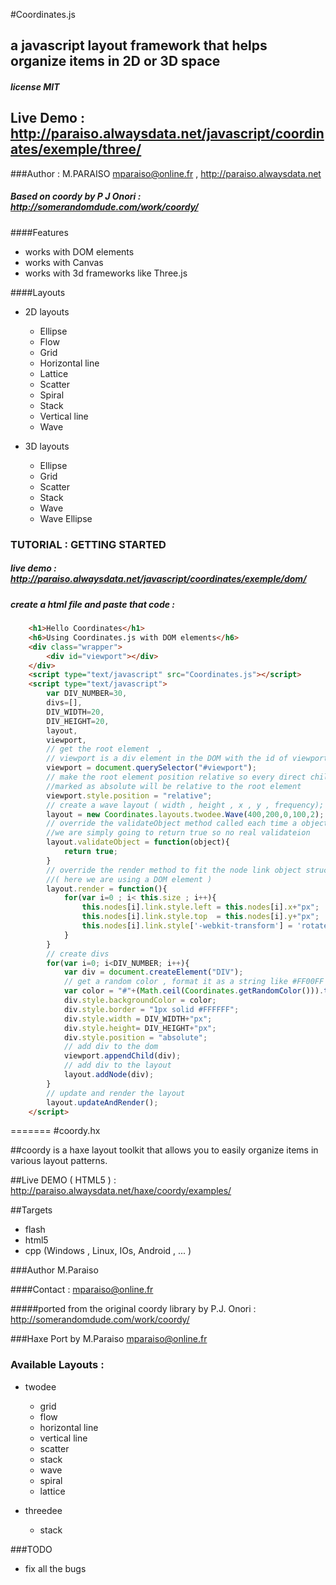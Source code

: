 #Coordinates.js

## a javascript layout framework that helps organize items in 2D or 3D space

##### license MIT

## Live Demo : http://paraiso.alwaysdata.net/javascript/coordinates/exemple/three/

###Author : M.PARAISO mparaiso@online.fr , http://paraiso.alwaysdata.net

##### Based on coordy by P J Onori : http://somerandomdude.com/work/coordy/

####Features

+ works with DOM elements
+ works with Canvas
+ works with 3d frameworks like Three.js

####Layouts

+ 2D layouts
	+ Ellipse
	+ Flow
	+ Grid
	+ Horizontal line
	+ Lattice
	+ Scatter
	+ Spiral
	+ Stack
	+ Vertical line
	+ Wave

+ 3D layouts
	+ Ellipse
	+ Grid 
	+ Scatter
	+ Stack
	+ Wave 
	+ Wave Ellipse

### TUTORIAL : GETTING STARTED 

##### live demo : http://paraiso.alwaysdata.net/javascript/coordinates/exemple/dom/

##### create a html file and paste that code : 

```html
	<h1>Hello Coordinates</h1>
	<h6>Using Coordinates.js with DOM elements</h6>
	<div class="wrapper">
		<div id="viewport"></div>
	</div>
	<script type="text/javascript" src="Coordinates.js"></script>
	<script type="text/javascript">
		var DIV_NUMBER=30,
		divs=[],
		DIV_WIDTH=20,
		DIV_HEIGHT=20,
		layout,
		viewport,
		// get the root element  ,
		// viewport is a div element in the DOM with the id of viewport
		viewport = document.querySelector("#viewport");
		// make the root element position relative so every direct child position 
		//marked as absolute will be relative to the root element
		viewport.style.position = "relative";
		// create a wave layout ( width , height , x , y , frequency);
		layout = new Coordinates.layouts.twodee.Wave(400,200,0,100,2);
		// override the validateObject method called each time a object is added to the layout , 
		//we are simply going to return true so no real validateion
		layout.validateObject = function(object){
			return true;
		}
		// override the render method to fit the node link object structure 
		//( here we are using a DOM element )
		layout.render = function(){
			for(var i=0 ; i< this.size ; i++){
				this.nodes[i].link.style.left = this.nodes[i].x+"px";
				this.nodes[i].link.style.top  = this.nodes[i].y+"px";
				this.nodes[i].link.style['-webkit-transform'] = 'rotate('+this.nodes[i].rotation+'deg)';
			}
		}
		// create divs
		for(var i=0; i<DIV_NUMBER; i++){
			var div = document.createElement("DIV");
			// get a random color , format it as a string like #FF00FF for use with CSS
			var color = "#"+(Math.ceil(Coordinates.getRandomColor())).toString(16);
			div.style.backgroundColor = color;
			div.style.border = "1px solid #FFFFFF";
			div.style.width = DIV_WIDTH+"px";
			div.style.height= DIV_HEIGHT+"px";
			div.style.position = "absolute";
			// add div to the dom
			viewport.appendChild(div);
			// add div to the layout
			layout.addNode(div);
		}
		// update and render the layout
		layout.updateAndRender();
	</script>
```

=======
#coordy.hx

##coordy is a haxe layout toolkit that allows you to easily organize items in various layout patterns.


##Live DEMO ( HTML5 ) : http://paraiso.alwaysdata.net/haxe/coordy/examples/
	
	
##Targets
+ flash
+ html5
+ cpp (Windows , Linux, IOs, Android , ... )

###Author M.Paraiso

####Contact  : mparaiso@online.fr

#####ported from the original coordy library by P.J. Onori : http://somerandomdude.com/work/coordy/

###Haxe Port by M.Paraiso mparaiso@online.fr


### Available Layouts :

+ twodee
	+ grid
	+ flow
	+ horizontal line
	+ vertical line
	+ scatter
	+ stack
	+ wave
	+ spiral
	+ lattice
	
+ threedee
  + stack
	
###TODO

+ fix all the bugs



